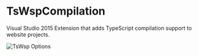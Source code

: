 # TsWspCompilation

Visual Studio 2015 Extension that adds TypeScript compilation support to website projects.


![TsWsp Options](https://knarfalingus.github.io/Content/TsWspCompilation/TsWspOptions.png)
